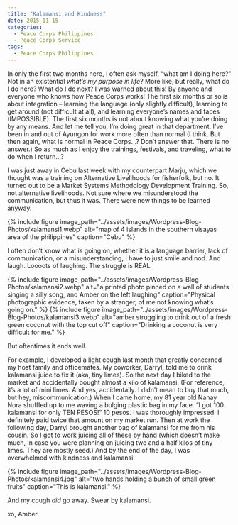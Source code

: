 ```yaml
---
title: "Kalamansi and Kindness"
date: 2015-11-15
categories:
  - Peace Corps Philippines
  - Peace Corps Service
tags:
  - Peace Corps Philippines
---
```


In only the first two months here, I often ask myself, “what am I doing here?” Not in an existential *what’s my purpose in life*? More like, but really, what do I do here? What do I do next? I was warned about this! By anyone and everyone who knows how Peace Corps works! The first six months or so is about integration – learning the language (only slightly difficult), learning to get around (not difficult at all), and learning everyone’s names and faces (IMPOSSIBLE). The first six months is not about knowing what you’re doing by any means. And let me tell you, I’m doing great in that department. I’ve been in and out of Ayungon for work more often than normal (I think. But then again, what is normal in Peace Corps…? Don’t answer that. There is no answer.) So as much as I enjoy the trainings, festivals, and traveling, what to do when I return…?

I was just away in Cebu last week with my counterpart Marju, which we thought was a training on Alternative Livelihoods for fisherfolk, but no. It turned out to be a Market Systems Methodology Development Training. So, not alternative livelihoods. Not sure where we misunderstood the communication, but thus it was. There were new things to be learned anyway.

{% include figure image_path="../assets/images/Wordpress-Blog-Photos/kalamansi1.webp" alt="map of 4 islands in the southern visayas area of the philippines" caption="Cebu" %}

I often don’t know what is going on, whether it is a language barrier, lack of communication, or a misunderstanding, I have to just smile and nod. And laugh. Loooots of laughing. The struggle is REAL.

{% include figure image_path="../assets/images/Wordpress-Blog-Photos/kalamansi2.webp" alt="a printed photo pinned on a wall of students singing a silly song, and Amber on the left laughing" caption="Physical photographic evidence, taken by a stranger, of me not knowing what’s going on." %}
{% include figure image_path="../assets/images/Wordpress-Blog-Photos/kalamansi3.webp" alt="amber struggling to drink out of a fresh green coconut with the top cut off" caption="Drinking a coconut is very difficult for me." %}

But oftentimes it ends well.

For example, I developed a light cough last month that greatly concerned my host family and officemates. My coworker, Darryl, told me to drink kalamansi juice to fix it (aka, tiny limes). So the next day I biked to the market and accidentally bought almost a kilo of kalamansi. (For reference, it’s a lot of mini limes. And yes, accidentally. I didn’t mean to buy that much, but hey, miscommunication.) When I came home, my 81 year old Nanay Nora shuffled up to me waving a bulging plastic bag in my face. “I got 100 kalamansi for only TEN PESOS!” 10 pesos. I was thoroughly impressed. I definitely paid twice that amount on my market run. Then at work the following day, Darryl brought another bag of kalamansi for me from his cousin. So I got to work juicing all of these by hand (which doesn’t make much, in case you were planning on juicing two and a half kilos of tiny limes. They are mostly seed.) And by the end of the day, I was overwhelmed with kindness and kalamansi.

{% include figure image_path="../assets/images/Wordpress-Blog-Photos/kalamansi4.jpg" alt="two hands holding a bunch of small green fruits" caption="This is kalamansi." %}

And my cough *did* go away. Swear by kalamansi.

xo, Amber